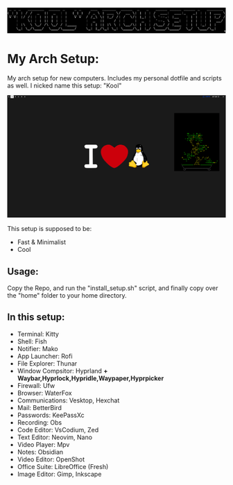 ![alt text](image.png "Decal")

# My Arch Setup:
My arch setup for new computers. Includes my personal dotfile and scripts as well.
I nicked name this setup: "Kool"

![alt text](sample_look.png "Preview")

This setup is supposed to be:
- Fast & Minimalist
- Cool

## Usage:
Copy the Repo, and run the "install_setup.sh" script, and finally copy over the "home" folder to your
home directory.

## In this setup:
- Terminal: 		Kitty
- Shell:		Fish
- Notifier:		Mako
- App Launcher:		Rofi
- File Explorer:	Thunar
- Window Compsitor: 	Hyprland **+ Waybar,Hyprlock,Hypridle,Waypaper,Hyprpicker**
- Firewall:		Ufw
- Browser: 		WaterFox
- Communications: 	Vesktop, Hexchat
- Mail: 		BetterBird
- Passwords: 		KeePassXc
- Recording:		Obs
- Code Editor:		VsCodium, Zed
- Text Editor:		Neovim, Nano
- Video Player:		Mpv
- Notes:		Obsidian
- Video Editor:		OpenShot
- Office Suite:		LibreOffice (Fresh)
- Image Editor:		Gimp, Inkscape
